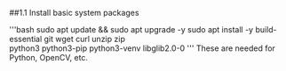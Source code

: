 

##1.1 Install basic system packages

'''bash
sudo apt update && sudo apt upgrade -y
sudo apt install -y build-essential git wget curl unzip zip \
    python3 python3-pip python3-venv libglib2.0-0
'''
These are needed for Python, OpenCV, etc.
